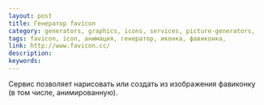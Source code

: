 ```yaml
---
layout: post
title: Генератор favicon
category: generators, graphics, icons, services, picture-generators, 
tags: favicon, icon, анимация, генератор, иконка, фавиконка, 
link: http://www.favicon.cc/
description: 
keywords: 
---
```


<p>Сервис позволяет нарисовать или создать из изображения фавиконку (в том числе, анимированную).</p>
